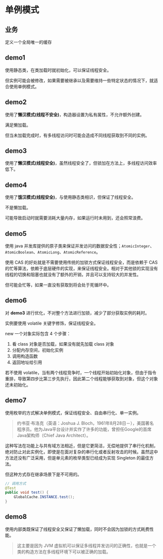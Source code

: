 # 单例模式

## 业务

定义一个全局唯一的缓存

## demo1

使用静态类，在类加载时就初始化，可以保证线程安全。

但实例可能会被修改，如果需要被继承以及需要维持一些特定状态的情况下，就适合使用单例模式。

## demo2

使用了**懒汉模式(线程不安全)**，构造器设置为私有属性，不允许额外创建。

满足懒加载。

但当未加载完成时，有多线程访问时可能会造成不同线程获取到不同的实例。

## demo3

使用了**懒汉模式(线程安全)**，虽然线程安全了，但锁加在方法上，多线程访问效率低下。

## demo4

使用了**饿汉模式(线程安全)**，与使用静态类相识，但保证了线程安全。

不是懒加载。

可能导致启动时就需要消耗大量内存，如果运行时未用到，还会照常浪费。

## demo5

使用 java 并发库提供的原子类来保证并发访问的数据安全性；`AtomicInteger`、`AtomicBoolean`、`AtomicLong`、`AtomicReference`。

使用 CAS 的好处就是不需要使用传统的加锁方式保证线程安全，而是依赖于 CAS 的忙等算法，依赖于底层硬件的实现，来保证线程安全。相对于其他锁的实现没有线程的切换和阻塞也就没有了额外的开销，并且可以支持较大的并发性。

但可能会忙等，如果一直没有获取到将会处于死循环中。

## demo6

对 **demo3** 进行优化，不对整个方法进行加锁，减少了部分获取实例的耗时。

实例要使用 volatile 关键字修饰，保证线程安全。

new 一个对象实际包含 4 个步骤：

1. 看 class 对象是否加载，如果没有就先加载 class 对象
2. 分配内存空间，初始化实例
3. 调用构造函数
4. 返回地址给引用

若不使用 volatile，当有两个线程竞争时，一个线程开始初始化对象，但由于指令重排，导致第四步比第三步先执行，因此第二个线程能够获取到对象，但这个对象还未初始化。

## demo7

使用枚举的方式解决单例模式，保证线程安全、自由串行化、单一实例。

> 约书亚·布洛克（英语：Joshua J. Bloch，1961年8月28日－），美国著名程序员。他为Java平台设计并实作了许多的功能，曾担任Google的首席Java架构师（Chief Java Architect）。

这种写法在功能上与共有域方法相近，但是它更简洁，无偿地提供了串行化机制，绝对防止对此实例化，即使是在面对复杂的串行化或者反射攻击的时候。虽然这中方法还没有广泛采用，但是单元素的枚举类型已经成为实现 Singleton 的最佳方法。

但这种方式存在继承场景下是不可用的。

```java
// 调用方式
@Test
public void test() {
    GlobalCache.INSTANCE.test();
}
```

## demo8

使用内部类既保证了线程安全又保证了懒加载，同时不会因为加锁的方式耗费性能。

> 这主要是因为 JVM 虚拟机可以保证多线程并发访问的正确性，也就是一个类的构造方法在多线程环境下可以被正确的加载。